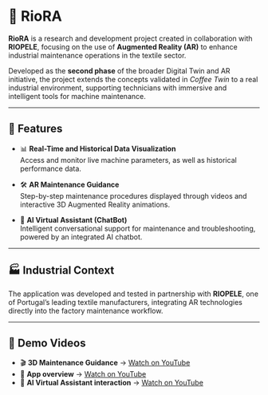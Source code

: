 # 🧵 RioRA

**RioRA** is a research and development project created in collaboration with **RIOPELE**, focusing on the use of **Augmented Reality (AR)** to enhance industrial maintenance operations in the textile sector.  

Developed as the **second phase** of the broader Digital Twin and AR initiative, the project extends the concepts validated in *Coffee Twin* to a real industrial environment, supporting technicians with immersive and intelligent tools for machine maintenance.

---

## 🚀 Features
- 📊 **Real-Time and Historical Data Visualization**  
  Access and monitor live machine parameters, as well as historical performance data.  

- 🛠️ **AR Maintenance Guidance**  
  Step-by-step maintenance procedures displayed through videos and interactive 3D Augmented Reality animations.  

- 🤖 **AI Virtual Assistant (ChatBot)**  
  Intelligent conversational support for maintenance and troubleshooting, powered by an integrated AI chatbot.  

---

## 🏭 Industrial Context
The application was developed and tested in partnership with **RIOPELE**, one of Portugal’s leading textile manufacturers, integrating AR technologies directly into the factory maintenance workflow.

---

## 🎥 Demo Videos 
- 🎬 **3D Maintenance Guidance** → [Watch on YouTube](https://youtu.be/HsUUC3uvDoE) 
- 📱 **App overview** → [Watch on YouTube](https://youtu.be/gW9wI5Jgkyo)
- 💬 **AI Virtual Assistant interaction** → [Watch on YouTube](https://youtu.be/JtM2-vN8-uo)  


